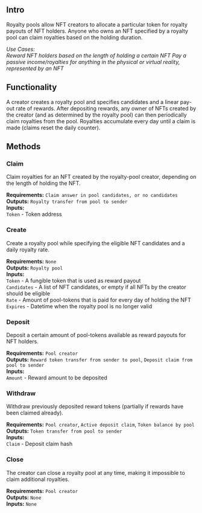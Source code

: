 ## Intro
Royalty pools allow NFT creators to allocate a particular token for royalty payouts of NFT holders. Anyone who owns an NFT specified by a royalty pool can claim royalties based on the holding duration.

*Use Cases:  
Reward NFT holders based on the length of holding a certain NFT
Pay a passive income/royalties for anything in the physical or virtual reality, represented by an NFT*

## Functionality
A creator creates a royalty pool and specifies candidates and a linear pay-out rate of rewards. After depositing rewards, any owner of NFTs created by the creator (and as determined by the royalty pool) can then periodically claim royalties from the pool. Royalties accumulate every day until a claim is made (claims reset the daily counter).

## Methods

### Claim
Claim royalties for an NFT created by the royalty-pool creator, depending on the length of holding the NFT.

**Requirements:** `Claim answer in pool candidates, or no candidates`  
**Outputs:** `Royalty transfer from pool to sender`  
**Inputs:**  
`Token` - Token address  

### Create
Create a royalty pool while specifying the eligible NFT candidates and a daily royalty rate.

**Requirements:** `None`  
**Outputs:** `Royalty pool`  
**Inputs:**  
`Token` - A fungible token that is used as reward payout  
`Candidates` - A list of NFT candidates, or empty if all NFTs by the creator should be eligible  
`Rate` - Amount of pool-tokens that is paid for every day of holding the NFT  
`Expires` - Datetime when the royalty pool is no longer valid  

### Deposit
Deposit a certain amount of pool-tokens available as reward payouts for NFT holders.

**Requirements:** `Pool creator`  
**Outputs:** `Reward token transfer from sender to pool`, `Deposit claim from pool to sender`  
**Inputs:**  
`Amount` - Reward amount to be deposited  

### Withdraw
Withdraw previously deposited reward tokens (partially if rewards have been claimed already).

**Requirements:** `Pool creator`, `Active deposit claim`, `Token balance by pool`  
**Outputs:** `Token transfer from pool to sender`  
**Inputs:**  
`Claim` - Deposit claim hash  

### Close
The creator can close a royalty pool at any time, making it impossible to claim additional royalties.

**Requirements:** `Pool creator`  
**Outputs:** `None`  
**Inputs:** `None`  
